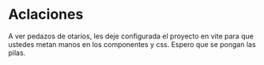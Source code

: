 # Aclaciones 
A ver pedazos de otarios, les deje configurada el proyecto en vite para que ustedes metan manos
en los componentes y css. Espero que se pongan las pilas. 